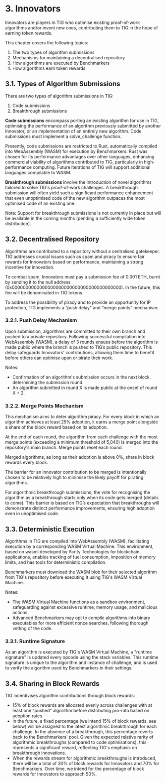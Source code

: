 # 3. Innovators

Innovators are players in TIG who optimise existing proof-of-work algorithms and/or invent new ones, contributing them to TIG in the hope of earning token rewards.

This chapter covers the following topics:

1. The two types of algorithm submissions
2. Mechanisms for maintaining a decentralised repository
3. How algorithms are executed by Benchmarkers
4. How algorithms earn token rewards

## 3.1. Types of Algorithm Submissions

There are two types of algorithm submissions in TIG:

1. Code submissions
2. Breakthrough submissions

**Code submissions** encompass porting an existing algorithm for use in TIG, optimising the performance of an algorithm previously submitted by another Innovator, or an implementation of an entirely new algorithm. Code submissions must implement a solve_challenge function.

Presently, code submissions are restricted to Rust, automatically compiled into WebAssembly (WASM) for execution by Benchmarkers. Rust was chosen for its performance advantages over other languages, enhancing commercial viability of algorithms contributed to TIG, particularly in high-performance computing. Future iterations of TIG will support additional languages compilable to WASM.

**Breakthrough submissions** involve the introduction of novel algorithms tailored to solve TIG's proof-of-work challenges. A breakthrough submission will often yield such a significant performance enhancement that even unoptimised code of the new algorithm outpaces the most optimised code of an existing one.

Note: Support for breakthrough submissions is not currently in place but will be available in the coming months (pending a sufficiently wide token distribution).

## 3.2. Decentralised Repository

Algorithms are contributed to a repository without a centralised gatekeeper. TIG addresses crucial issues such as spam and piracy to ensure fair rewards for Innovators based on performance, maintaining a strong incentive for innovation.

To combat spam, Innovators must pay a submission fee of 0.001 ETH, burnt by sending it to the null address (0x0000000000000000000000000000000000000000). In the future, this fee will be denominated in TIG tokens.

To address the possibility of piracy and to provide an opportunity for IP protection, TIG implements a “push delay” and “merge points” mechanism:

### 3.2.1. Push Delay Mechanism

Upon submission, algorithms are committed to their own branch and pushed to a private repository. Following successful compilation into WebAssembly (WASM), a delay of 3 rounds ensues before the algorithm is made public where the branch is pushed to TIG’s public repository. This delay safeguards Innovators' contributions, allowing them time to benefit before others can optimise upon or pirate their work.

Notes:

- Confirmation of an algorithm's submission occurs in the next block, determining the submission round.
- An algorithm submitted in round X is made public at the onset of round X + 2.

### 3.2.2. Merge Points Mechanism

This mechanism aims to deter algorithm piracy. For every block in which an algorithm achieves at least 25% adoption, it earns a merge point alongside a share of the block reward based on its adoption.

At the end of each round, the algorithm from each challenge with the most merge points (exceeding a minimum threshold of 5,040) is merged into the repository's main branch. Merge points reset each round.

Merged algorithms, as long as their adoption is above 0%, share in block rewards every block.

The barrier for an Innovator contribution to be merged is intentionally chosen to be relatively high to minimise the likely payoff for pirating algorithms.

For algorithmic breakthrough submissions, the vote for recognising the algorithm as a breakthrough starts only when its code gets merged (details to come). This barrier is based on TIG’s expectation that breakthroughs will demonstrate distinct performance improvements, ensuring high adoption even in unoptimised code.

## 3.3. Deterministic Execution

Algorithms in TIG are compiled into WebAssembly (WASM), facilitating execution by a corresponding WASM Virtual Machine. This environment, based on wasmi developed by Parity Technologies for blockchain applications, enables tracking of fuel consumption, imposition of memory limits, and has tools for deterministic compilation.

Benchmarkers must download the WASM blob for their selected algorithm from TIG's repository before executing it using TIG's WASM Virtual Machine.

Notes:

- The WASM Virtual Machine functions as a sandbox environment, safeguarding against excessive runtime, memory usage, and malicious actions.
- Advanced Benchmarkers may opt to compile algorithms into binary executables for more efficient nonce searches, following thorough vetting of the code.

### 3.3.1. Runtime Signature

As an algorithm is executed by TIG's WASM Virtual Machine, a "runtime signature" is updated every opcode using the stack variables. This runtime signature is unique to the algorithm and instance of challenge, and is used to verify the algorithm used by Benchmarkers in their settings.

## 3.4. Sharing in Block Rewards

TIG incentivises algorithm contributions through block rewards:

- 15% of block rewards are allocated evenly across challenges with at least one "pushed" algorithm before distributing pro-rata based on adoption rates.
- In the future, a fixed percentage (we intend 15% of block rewards, see below) will be assigned to the latest algorithmic breakthrough for each challenge. In the absence of a breakthrough, this percentage reverts back to the Benchmarkers' pool. Given the expected relative rarity of algorithmic breakthroughs (compared to code optimisations), this represents a significant reward, reflecting TIG's emphasis on breakthrough innovations.
- When the rewards stream for algorithmic breakthroughs is introduced, there will be a total of 30% of block rewards for Innovators and 70% for Benchmarkers. Over time, we intend for the percentage of block rewards for Innovators to approach 50%.
